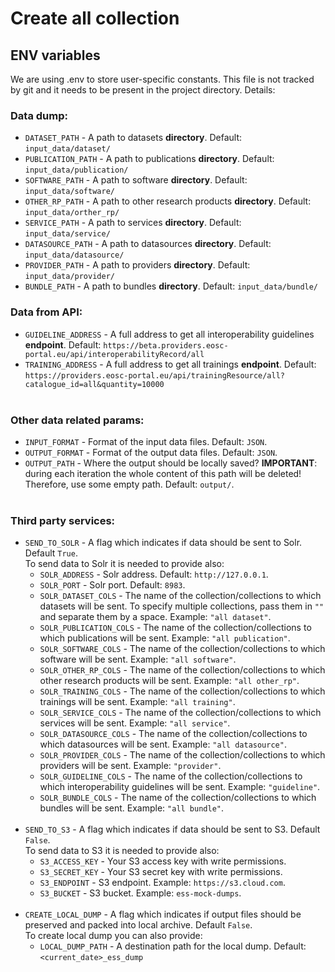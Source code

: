 # Create all collection
## ENV variables
We are using .env to store user-specific constants. This file is not tracked by git and it needs to be present in the project directory. Details:
### Data dump:
- `DATASET_PATH` - A path to datasets **directory**. Default: `input_data/dataset/`
- `PUBLICATION_PATH` - A path to publications **directory**. Default: `input_data/publication/`
- `SOFTWARE_PATH` - A path to software **directory**. Default: `input_data/software/`
- `OTHER_RP_PATH` - A path to other research products **directory**. Default: `input_data/orther_rp/`
- `SERVICE_PATH` - A path to services **directory**. Default: `input_data/service/`
- `DATASOURCE_PATH` - A path to datasources **directory**. Default: `input_data/datasource/`
- `PROVIDER_PATH` - A path to providers **directory**. Default: `input_data/provider/`
- `BUNDLE_PATH` - A path to bundles **directory**. Default: `input_data/bundle/`

### Data from API:
- `GUIDELINE_ADDRESS` - A full address to get all interoperability guidelines **endpoint**. Default: `https://beta.providers.eosc-portal.eu/api/interoperabilityRecord/all`
- `TRAINING_ADDRESS` - A full address to get all trainings **endpoint**. Default: `https://providers.eosc-portal.eu/api/trainingResource/all?catalogue_id=all&quantity=10000`
<br></br>

### Other data related params:
- `INPUT_FORMAT` - Format of the input data files. Default: `JSON`.
- `OUTPUT_FORMAT` - Format of the output data files. Default: `JSON`.
- `OUTPUT_PATH` - Where the output should be locally saved? **IMPORTANT**: during each iteration the whole content of this path will be deleted! Therefore, use some empty path. Default: `output/`.
<br></br>

### Third party services:
- `SEND_TO_SOLR` -  A flag which indicates if data should be sent to Solr. Default `True`.
  <br> To send data to Solr it is needed to provide also:
  - `SOLR_ADDRESS` - Solr address. Default: `http://127.0.0.1`.
  - `SOLR_PORT` - Solr port. Default: `8983`.
  - `SOLR_DATASET_COLS` - The name of the collection/collections to which datasets will be sent. To specify multiple collections, pass them in `""` and separate them by a space. Example: `"all dataset"`.
  - `SOLR_PUBLICATION_COLS` - The name of the collection/collections to which publications will be sent. Example: `"all publication"`.
  - `SOLR_SOFTWARE_COLS` - The name of the collection/collections to which software will be sent. Example: `"all software"`.
  - `SOLR_OTHER_RP_COLS` - The name of the collection/collections to which other research products will be sent. Example: `"all other_rp"`.
  - `SOLR_TRAINING_COLS` - The name of the collection/collections to which trainings will be sent. Example: `"all training"`.
  - `SOLR_SERVICE_COLS` - The name of the collection/collections to which services will be sent. Example: `"all service"`.
  - `SOLR_DATASOURCE_COLS` - The name of the collection/collections to which datasources will be sent. Example: `"all datasource"`.
  - `SOLR_PROVIDER_COLS` - The name of the collection/collections to which providers will be sent. Example: `"provider"`.
  - `SOLR_GUIDELINE_COLS` - The name of the collection/collections to which interoperability guidelines will be sent. Example: `"guideline"`.
  - `SOLR_BUNDLE_COLS` - The name of the collection/collections to which bundles will be sent. Example: `"all bundle"`.
<br></br>
- `SEND_TO_S3` - A flag which indicates if data should be sent to S3. Default `False`.
  <br> To send data to S3 it is needed to provide also:
  - `S3_ACCESS_KEY` - Your S3 access key with write permissions.
  - `S3_SECRET_KEY` - Your S3 secret key with write permissions.
  - `S3_ENDPOINT` - S3 endpoint. Example: `https://s3.cloud.com`.
  - `S3_BUCKET` - S3 bucket. Example: `ess-mock-dumps`.
  <br></br>
- `CREATE_LOCAL_DUMP` - A flag which indicates if output files should be preserved and packed into local archive. Default `False`.
  <br> To create local dump you can also provide:
  - `LOCAL_DUMP_PATH` - A destination path for the local dump. Default: `<current_date>_ess_dump`
